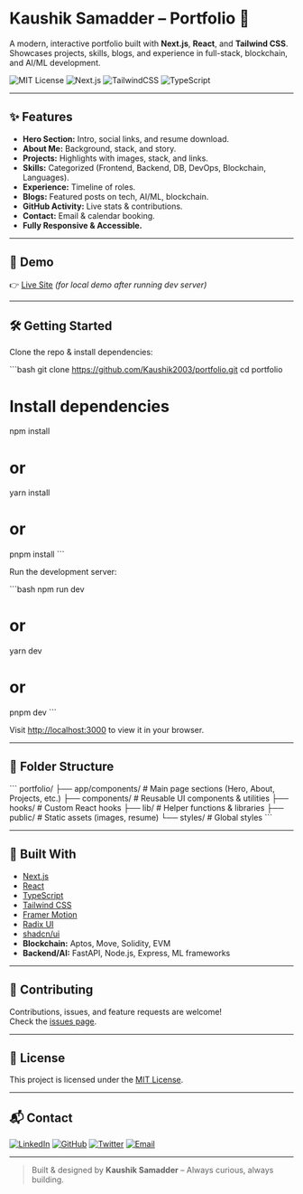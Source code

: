 # Kaushik Samadder – Portfolio 🚀

A modern, interactive portfolio built with **Next.js**, **React**, and **Tailwind CSS**.  
Showcases projects, skills, blogs, and experience in full-stack, blockchain, and AI/ML development.

![MIT License](https://img.shields.io/badge/license-MIT-blue.svg)
![Next.js](https://img.shields.io/badge/Next.js-13-black?logo=next.js)
![TailwindCSS](https://img.shields.io/badge/TailwindCSS-3-06B6D4?logo=tailwindcss)
![TypeScript](https://img.shields.io/badge/TypeScript-4-3178C6?logo=typescript)

---

## ✨ Features

- **Hero Section:** Intro, social links, and resume download.
- **About Me:** Background, stack, and story.
- **Projects:** Highlights with images, stack, and links.
- **Skills:** Categorized (Frontend, Backend, DB, DevOps, Blockchain, Languages).
- **Experience:** Timeline of roles.
- **Blogs:** Featured posts on tech, AI/ML, blockchain.
- **GitHub Activity:** Live stats & contributions.
- **Contact:** Email & calendar booking.
- **Fully Responsive & Accessible.**

---

## 🚀 Demo

👉 [Live Site](http://localhost:3000) *(for local demo after running dev server)*

---

## 🛠️ Getting Started

Clone the repo & install dependencies:

\`\`\`bash
git clone https://github.com/Kaushik2003/portfolio.git
cd portfolio

# Install dependencies

npm install
# or
yarn install
# or
pnpm install
\`\`\`

Run the development server:

\`\`\`bash
npm run dev
# or
yarn dev
# or
pnpm dev
\`\`\`

Visit [http://localhost:3000](http://localhost:3000) to view it in your browser.

---

## 📁 Folder Structure

\`\`\`
portfolio/
  ├── app/components/    # Main page sections (Hero, About, Projects, etc.)
  ├── components/        # Reusable UI components & utilities
  ├── hooks/             # Custom React hooks
  ├── lib/               # Helper functions & libraries
  ├── public/            # Static assets (images, resume)
  └── styles/            # Global styles
\`\`\`

---

## 🧰 Built With

- [Next.js](https://nextjs.org/)
- [React](https://react.dev/)
- [TypeScript](https://www.typescriptlang.org/)
- [Tailwind CSS](https://tailwindcss.com/)
- [Framer Motion](https://www.framer.com/motion/)
- [Radix UI](https://www.radix-ui.com/)
- [shadcn/ui](https://ui.shadcn.com/)
- **Blockchain:** Aptos, Move, Solidity, EVM
- **Backend/AI:** FastAPI, Node.js, Express, ML frameworks

---

## 🤝 Contributing

Contributions, issues, and feature requests are welcome!  
Check the [issues page](https://github.com/Kaushik2003/portfolio/issues).

---

## 📄 License

This project is licensed under the [MIT License](LICENSE).

---

## 📬 Contact

[![LinkedIn](https://img.shields.io/badge/LinkedIn-0A66C2?logo=linkedin&logoColor=white)](https://www.linkedin.com/in/kaushik-samadder-4346191a9/)
[![GitHub](https://img.shields.io/badge/GitHub-181717?logo=github&logoColor=white)](https://github.com/Kaushik2003)
[![Twitter](https://img.shields.io/badge/Twitter-1DA1F2?logo=twitter&logoColor=white)](https://twitter.com/kzark_dev)
[![Email](https://img.shields.io/badge/Email-D14836?logo=gmail&logoColor=white)](mailto:kaushik.samadder@example.com)

---

> Built & designed by **Kaushik Samadder** – Always curious, always building.

